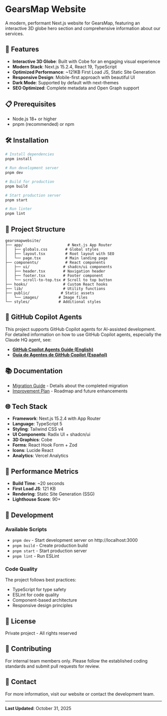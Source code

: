 # GearsMap Website

A modern, performant Next.js website for GearsMap, featuring an interactive 3D globe hero section and comprehensive information about our services.

## 🚀 Features

- **Interactive 3D Globe**: Built with Cobe for an engaging visual experience
- **Modern Stack**: Next.js 15.2.4, React 19, TypeScript
- **Optimized Performance**: ~121KB First Load JS, Static Site Generation
- **Responsive Design**: Mobile-first approach with beautiful UI
- **Dark Mode**: Supported by default with next-themes
- **SEO Optimized**: Complete metadata and Open Graph support

## 📋 Prerequisites

- Node.js 18+ or higher
- pnpm (recommended) or npm

## 🛠️ Installation

```bash
# Install dependencies
pnpm install

# Run development server
pnpm dev

# Build for production
pnpm build

# Start production server
pnpm start

# Run linter
pnpm lint
```

## 📁 Project Structure

```
gearsmapwebsite/
├── app/                    # Next.js App Router
│   ├── globals.css        # Global styles
│   ├── layout.tsx         # Root layout with SEO
│   └── page.tsx           # Main landing page
├── components/            # React components
│   ├── ui/               # shadcn/ui components
│   ├── header.tsx        # Navigation header
│   ├── footer.tsx        # Footer component
│   └── scroll-to-top.tsx # Scroll to top button
├── hooks/                # Custom React hooks
├── lib/                  # Utility functions
├── public/              # Static assets
│   └── images/         # Image files
└── styles/             # Additional styles
```

## 🤖 GitHub Copilot Agents

This project supports GitHub Copilot agents for AI-assisted development. For detailed information on how to use GitHub Copilot agents, especially the Claude HQ agent, see:

- **[GitHub Copilot Agents Guide (English)](./GITHUB_COPILOT_AGENTS.md)**
- **[Guía de Agentes de GitHub Copilot (Español)](./GITHUB_COPILOT_AGENTS_ES.md)**

## 📚 Documentation

- [Migration Guide](./MIGRATION.md) - Details about the completed migration
- [Improvement Plan](./PLAN_DE_MEJORA.md) - Roadmap and future enhancements

## 🌐 Tech Stack

- **Framework**: Next.js 15.2.4 with App Router
- **Language**: TypeScript 5
- **Styling**: Tailwind CSS v4
- **UI Components**: Radix UI + shadcn/ui
- **3D Graphics**: Cobe
- **Forms**: React Hook Form + Zod
- **Icons**: Lucide React
- **Analytics**: Vercel Analytics

## 🎯 Performance Metrics

- **Build Time**: ~20 seconds
- **First Load JS**: 121 KB
- **Rendering**: Static Site Generation (SSG)
- **Lighthouse Score**: 90+

## 🔧 Development

### Available Scripts

- `pnpm dev` - Start development server on http://localhost:3000
- `pnpm build` - Create production build
- `pnpm start` - Start production server
- `pnpm lint` - Run ESLint

### Code Quality

The project follows best practices:
- TypeScript for type safety
- ESLint for code quality
- Component-based architecture
- Responsive design principles

## 📄 License

Private project - All rights reserved

## 🤝 Contributing

For internal team members only. Please follow the established coding standards and submit pull requests for review.

## 📧 Contact

For more information, visit our website or contact the development team.

---

**Last Updated**: October 31, 2025
